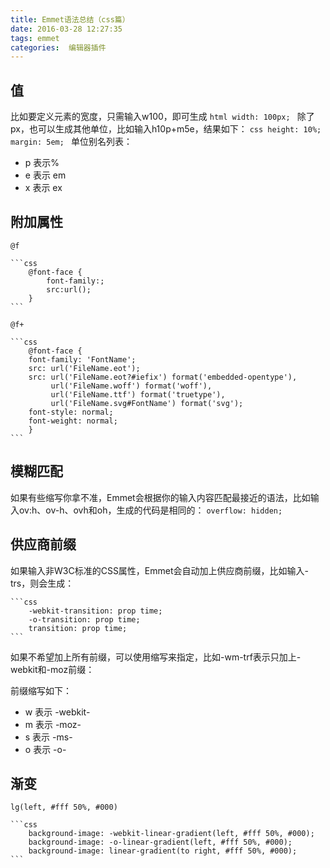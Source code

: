 ```yaml
---
title: Emmet语法总结（css篇）
date: 2016-03-28 12:27:35
tags: emmet
categories:  编辑器插件
---
```

## 值  ##
比如要定义元素的宽度，只需输入w100，即可生成 
    ```html
		width: 100px;
	```
除了px，也可以生成其他单位，比如输入h10p+m5e，结果如下：
	```css
		height: 10%;
		margin: 5em;
	```
单位别名列表： 
- p 表示%
- e 表示 em
- x 表示 ex

<!-- more -->

## 附加属性  ##
`@f`

	```css
		@font-face {
			font-family:;
			src:url();
		}
	```

`@f+`
	
	```css
		@font-face {
		font-family: 'FontName';
		src: url('FileName.eot');
		src: url('FileName.eot?#iefix') format('embedded-opentype'),
			 url('FileName.woff') format('woff'),
			 url('FileName.ttf') format('truetype'),
			 url('FileName.svg#FontName') format('svg');
		font-style: normal;
		font-weight: normal;
	    }
	```
## 模糊匹配  ##
如果有些缩写你拿不准，Emmet会根据你的输入内容匹配最接近的语法，比如输入ov:h、ov-h、ovh和oh，生成的代码是相同的：
`overflow: hidden;`
## 供应商前缀  ##
如果输入非W3C标准的CSS属性，Emmet会自动加上供应商前缀，比如输入-trs，则会生成：

	```css
		-webkit-transition: prop time;
		-o-transition: prop time;
		transition: prop time;
	```
如果不希望加上所有前缀，可以使用缩写来指定，比如-wm-trf表示只加上-webkit和-moz前缀：

前缀缩写如下： 

- w 表示 -webkit-
- m 表示 -moz-
- s 表示 -ms-
- o 表示 -o-

## 渐变  ##

`lg(left, #fff 50%, #000)`

	```css
		background-image: -webkit-linear-gradient(left, #fff 50%, #000);
		background-image: -o-linear-gradient(left, #fff 50%, #000);
		background-image: linear-gradient(to right, #fff 50%, #000);
	```